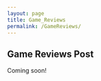 ```yaml
---
layout: page
title: Game_Reviews
permalink: /GameReviews/
---
```



## Game Reviews Post
Coming soon!
